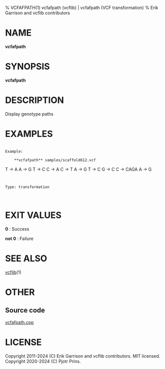 % VCFAFPATH(1) vcfafpath (vcflib) | vcfafpath (VCF transformation)
% Erik Garrison and vcflib contributors

# NAME

**vcfafpath**

# SYNOPSIS

**vcfafpath** <vcf file>

# DESCRIPTION

Display genotype paths





# EXAMPLES

```

Example:

    **vcfafpath** samples/scaffold612.vcf

```

T -> A
A -> G
T -> C
C -> A
C -> T
A -> G
T -> C
G -> C
C -> CAGA
A -> G
```


Type: transformation

      

```



# EXIT VALUES

**0**
: Success

**not 0**
: Failure

# SEE ALSO



[vcflib](./vcflib.md)(1)



# OTHER

## Source code

[vcfafpath.cpp](https://github.com/vcflib/vcflib/blob/master/src/vcfafpath.cpp)

# LICENSE

Copyright 2011-2024 (C) Erik Garrison and vcflib contributors. MIT licensed.
Copyright 2020-2024 (C) Pjotr Prins.

<!--
  Created with ./scripts/bin2md.rb scripts/bin2md-template.erb
-->
